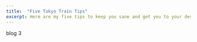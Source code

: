 ```yaml
---
title:  "Five Tokyo Train Tips"
excerpt: Here are my five tips to keep you sane and get you to your destination on the Tokyo Subway.
---
```

blog 3
